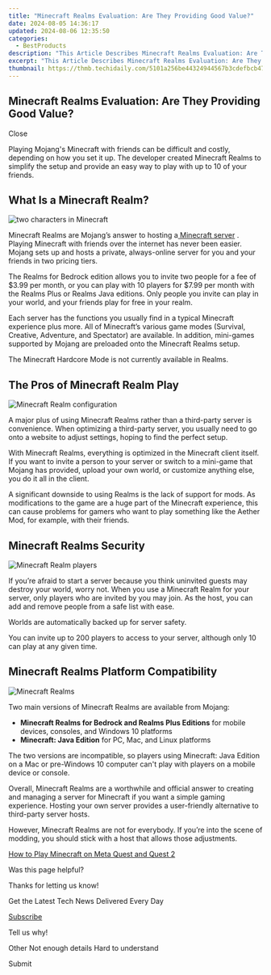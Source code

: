 ```yaml
---
title: "Minecraft Realms Evaluation: Are They Providing Good Value?"
date: 2024-08-05 14:36:17
updated: 2024-08-06 12:35:50
categories:
  - BestProducts
description: "This Article Describes Minecraft Realms Evaluation: Are They Providing Good Value?"
excerpt: "This Article Describes Minecraft Realms Evaluation: Are They Providing Good Value?"
thumbnail: https://thmb.techidaily.com/5101a256be44324944567b3cdefbcb470dad072a31cdc714305925ec88d3af54.jpg
---
```


## Minecraft Realms Evaluation: Are They Providing Good Value?

Close 

 Playing Mojang's Minecraft with friends can be difficult and costly, depending on how you set it up. The developer created Minecraft Realms to simplify the setup and provide an easy way to play with up to 10 of your friends.

##  What Is a Minecraft Realm? 

![two characters in Minecraft](https://www.lifewire.com/thmb/P05S4YZ1tcw8pxKLEbYspbl7H2w=/1500x0/filters:no_upscale():max_bytes(150000):strip_icc():format(webp)/Server6-56a61d0c5f9b58b7d0dffd58.png) 

 Minecraft Realms are Mojang’s answer to hosting a[ Minecraft server](https://www.lifewire.com/how-to-create-a-minecraft-server-4173678) . Playing Minecraft with friends over the internet has never been easier. Mojang sets up and hosts a private, always-online server for you and your friends in two pricing tiers.

 The Realms for Bedrock edition allows you to invite two people for a fee of $3.99 per month, or you can play with 10 players for $7.99 per month with the Realms Plus or Realms Java editions. Only people you invite can play in your world, and your friends play for free in your realm.

 Each server has the functions you usually find in a typical Minecraft experience plus more. All of Minecraft’s various game modes (Survival, Creative, Adventure, and Spectator) are available. In addition, mini-games supported by Mojang are preloaded onto the Minecraft Realms setup.

The Minecraft Hardcore Mode is not currently available in Realms.

##  The Pros of Minecraft Realm Play 

![Minecraft Realm configuration](https://www.lifewire.com/thmb/a-BP4qVz4mNrbFTO-LYAjQ1nfz0=/1500x0/filters:no_upscale():max_bytes(150000):strip_icc():format(webp)/2016-01-21_11.18.30-56a105135f9b58eba4b6b7ff.png) 

 A major plus of using Minecraft Realms rather than a third-party server is convenience. When optimizing a third-party server, you usually need to go onto a website to adjust settings, hoping to find the perfect setup.

 With Minecraft Realms, everything is optimized in the Minecraft client itself. If you want to invite a person to your server or switch to a mini-game that Mojang has provided, upload your own world, or customize anything else, you do it all in the client.

 A significant downside to using Realms is the lack of support for mods. As modifications to the game are a huge part of the Minecraft experience, this can cause problems for gamers who want to play something like the Aether Mod, for example, with their friends.

## Minecraft Realms Security 

![Minecraft Realm players](https://www.lifewire.com/thmb/BBtJsTc1R8fi-6MZFILwp_1iX1I=/1500x0/filters:no_upscale():max_bytes(150000):strip_icc():format(webp)/2016-01-21_11.20.12-56a105613df78cafdaa7f538.png) 

 If you’re afraid to start a server because you think uninvited guests may destroy your world, worry not. When you use a Minecraft Realm for your server, only players who are invited by you may join. As the host, you can add and remove people from a safe list with ease.

 Worlds are automatically backed up for server safety.

 You can invite up to 200 players to access to your server, although only 10 can play at any given time.

##  Minecraft Realms Platform Compatibility 

![Minecraft Realms](https://www.lifewire.com/thmb/KCWM3PX3NNrfwrthT75NIHTFeXQ=/1500x0/filters:no_upscale():max_bytes(150000):strip_icc():format(webp)/maxresdefault-58f59dd15f9b581d594177e9.jpg) 

 Two main versions of Minecraft Realms are available from Mojang:

* **Minecraft Realms for Bedrock and Realms Plus Editions** for mobile devices, consoles, and Windows 10 platforms
* **Minecraft: Java Edition** for PC, Mac, and Linux platforms

 The two versions are incompatible, so players using Minecraft: Java Edition on a Mac or pre-Windows 10 computer can't play with players on a mobile device or console.

 Overall, Minecraft Realms are a worthwhile and official answer to creating and managing a server for Minecraft if you want a simple gaming experience. Hosting your own server provides a user-friendly alternative to third-party server hosts.

 However, Minecraft Realms are not for everybody. If you’re into the scene of modding, you should stick with a host that allows those adjustments.

[  How to Play Minecraft on Meta Quest and Quest 2 ](https://www.lifewire.com/play-minecraft-on-oculus-quest-or-quest-2-5114254) 

Was this page helpful?

Thanks for letting us know!

 Get the Latest Tech News Delivered Every Day

[ Subscribe ](https://www.lifewire.com/#) 

Tell us why!

 Other  Not enough details  Hard to understand 

 Submit 

<ins class="adsbygoogle"
     style="display:block"
     data-ad-format="autorelaxed"
     data-ad-client="ca-pub-7571918770474297"
     data-ad-slot="1223367746"></ins>



<ins class="adsbygoogle"
     style="display:block"
     data-ad-client="ca-pub-7571918770474297"
     data-ad-slot="8358498916"
     data-ad-format="auto"
     data-full-width-responsive="true"></ins>

